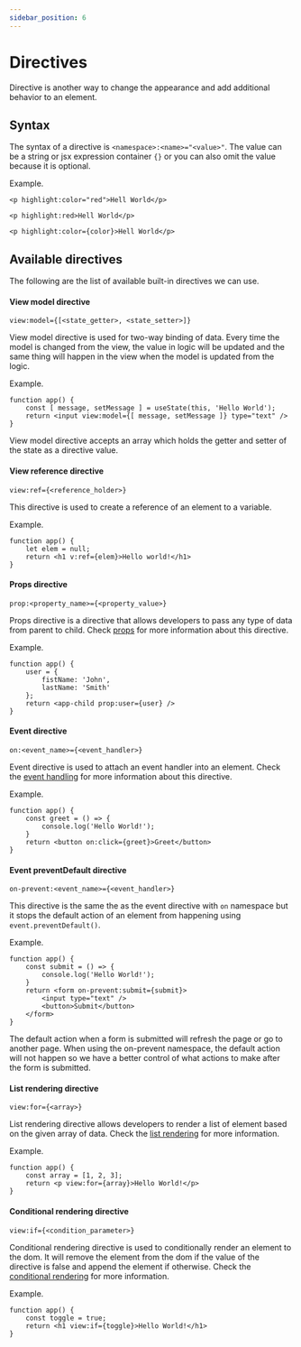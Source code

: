 ```yaml
---
sidebar_position: 6
---
```


# Directives

Directive is another way to change the appearance and add additional behavior to an element.

## Syntax

The syntax of a directive is `<namespace>:<name>="<value>"`.
The value can be a string or jsx expression container `{}` or you can also omit the value because it is optional.

Example.

```tsx
<p highlight:color="red">Hell World</p>

<p highlight:red>Hell World</p>

<p highlight:color={color}>Hell World</p>
```

## Available directives

The following are the list of available built-in directives we can use.

#### View model directive

`view:model={[<state_getter>, <state_setter>]}`

View model directive is used for two-way binding of data.
Every time the model is changed from the view, the value in logic will be updated and the same thing will happen in the view when the model is updated from the logic.

Example.

```tsx
function app() {
    const [ message, setMessage ] = useState(this, 'Hello World');
    return <input view:model={[ message, setMessage ]} type="text" />
}
```

View model directive accepts an array which holds the getter and setter of the state as a directive value.

#### View reference directive

`view:ref={<reference_holder>}`

This directive is used to create a reference of an element to a variable.

Example.

```tsx
function app() {
    let elem = null;
    return <h1 v:ref={elem}>Hello world!</h1>
}
```

#### Props directive

`prop:<property_name>={<property_value>}`

Props directive is a directive that allows developers to pass any type of data from parent to child.
Check [props](/docs/main-concept/props) for more information about this directive.

Example.

```tsx
function app() {
    user = {
        fistName: 'John',
        lastName: 'Smith'
    };
    return <app-child prop:user={user} />
}
```
#### Event directive

`on:<event_name>={<event_handler>}`

Event directive is used to attach an event handler into an element.
Check the [event handling](/docs/main-concept/event-handling) for more information about this directive.

Example.

```tsx
function app() {
    const greet = () => {
        console.log('Hello World!');
    }
    return <button on:click={greet}>Greet</button>
}
```

#### Event preventDefault directive

`on-prevent:<event_name>={<event_handler>}`

This directive is the same the as the event directive with `on` namespace but it stops the default action of an element from happening using `event.preventDefault()`.

Example.

```tsx
function app() {
    const submit = () => {
        console.log('Hello World!');
    }
    return <form on-prevent:submit={submit}>
        <input type="text" />
        <button>Submit</button>
    </form>
}
```

The default action when a form is submitted will refresh the page or go to another page.
When using the on-prevent namespace, the default action will not happen so we have a better control of what actions to make after the form is submitted.

#### List rendering directive

`view:for={<array>}`

List rendering directive allows developers to render a list of element based on the given array of data.
Check the [list rendering](/docs/main-concept/list-rendering) for more information.

Example.

```tsx
function app() {
    const array = [1, 2, 3];
    return <p view:for={array}>Hello World!</p>
}
```

#### Conditional rendering directive

`view:if={<condition_parameter>}`

Conditional rendering directive is used to conditionally render an element to the dom.
It will remove the element from the dom if the value of the directive is false and append the element if otherwise.
Check the [conditional rendering](/docs/main-concept/conditional-rendering) for more information.

Example.

```tsx
function app() {
    const toggle = true;
    return <h1 view:if={toggle}>Hello World!</h1>
}
```
